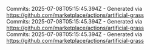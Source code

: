 Commits: 2025-07-08T05:15:45.394Z - Generated via https://github.com/marketplace/actions/artificial-grass
<br>
Commits: 2025-07-08T05:15:45.394Z - Generated via https://github.com/marketplace/actions/artificial-grass
<br>
Commits: 2025-07-08T05:15:45.394Z - Generated via https://github.com/marketplace/actions/artificial-grass
<br>
